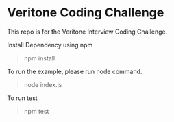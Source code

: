 # Veritone Coding Challenge

This repo is for the Veritone Interview Coding Challenge.

Install Dependency using npm
> npm install

To run the example, please run node command. 
> node index.js

To run test
> npm test